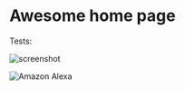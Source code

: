 # Awesome home page

Tests:

![screenshot](https://github.com/RoadieHQ/roadie-backstage-plugins/blob/main/plugins/home/backstage-plugin-home-markdown/docs/home-page-markdown.png)

![Amazon Alexa](https://img.shields.io/badge/amazon%20alexa-52b5f7?style=for-the-badge&logo=amazon%20alexa&logoColor=white)


